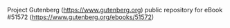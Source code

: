 Project Gutenberg (https://www.gutenberg.org) public repository for
eBook #51572 (https://www.gutenberg.org/ebooks/51572)

